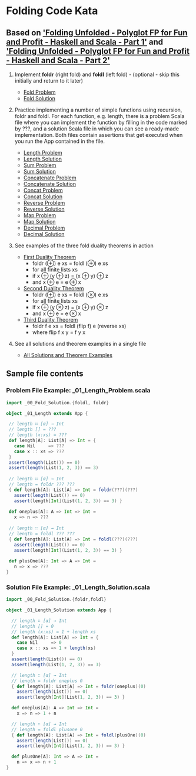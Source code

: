 
# Folding Code Kata

## Based on ['Folding Unfolded - Polyglot FP for Fun and Profit - Haskell and Scala - Part 1'](https://www.slideshare.net/pjschwarz/folding-unfolded-polyglot-fp-for-fun-and-profit-haskell-and-scala) and ['Folding Unfolded - Polyglot FP for Fun and Profit - Haskell and Scala - Part 2'](https://www.slideshare.net/pjschwarz/folding-unfolded-polyglot-fp-for-fun-and-profit-haskell-and-scala-part-2)

1. Implement **foldr** (right fold) and **foldl** (left fold) - (optional - skip this initially and return to it later)
   * [Fold Problem](https://github.com/philipschwarz/folding-code-kata-scala/blob/master/src/main/scala/_00_Fold_Problem.scala)
   * [Fold Solution](https://github.com/philipschwarz/folding-code-kata-scala/blob/master/src/main/scala/_00_Fold_Solution.scala)
2. Practice implementing a number of simple functions using recursion, foldr and foldl. For each function, e.g. length, there is a problem Scala file where you can implement the function by filling in the code marked by ???, and a solution Scala file in which you can see a ready-made implementation. Both files contain assertions that get executed when you run the App contained in the file. 
   * [Length Problem](https://github.com/philipschwarz/folding-code-kata-scala/blob/master/src/main/scala/_01_Length_Problem.scala)
   * [Length Solution](https://github.com/philipschwarz/folding-code-kata-scala/blob/master/src/main/scala/_01_Length_Solution.scala)
   * [Sum Problem](https://github.com/philipschwarz/folding-code-kata-scala/blob/master/src/main/scala/_02_Sum_Problem.scala)
   * [Sum Solution](https://github.com/philipschwarz/folding-code-kata-scala/blob/master/src/main/scala/_02_Sum_Solution.scala)
   * [Concatenate Problem](https://github.com/philipschwarz/folding-code-kata-scala/blob/master/src/main/scala/_03_Concatenate_Problem.scala)
   * [Concatenate Solution](https://github.com/philipschwarz/folding-code-kata-scala/blob/master/src/main/scala/_03_Concatenate_Solution.scala)
   * [Concat Problem](https://github.com/philipschwarz/folding-code-kata-scala/blob/master/src/main/scala/_04_Concat_Problem.scala)
   * [Concat Solution](https://github.com/philipschwarz/folding-code-kata-scala/blob/master/src/main/scala/_04_Concat_Solution.scala)
   * [Reverse Problem](https://github.com/philipschwarz/folding-code-kata-scala/blob/master/src/main/scala/_05_Reverse_Problem.scala)
   * [Reverse Solution](https://github.com/philipschwarz/folding-code-kata-scala/blob/master/src/main/scala/_05_Reverse_Solution.scala)
   * [Map Problem](https://github.com/philipschwarz/folding-code-kata-scala/blob/master/src/main/scala/_06_Map_Problem.scala)
   * [Map Solution](https://github.com/philipschwarz/folding-code-kata-scala/blob/master/src/main/scala/_06_Map_Solution.scala)
   * [Decimal Problem](https://github.com/philipschwarz/folding-code-kata-scala/blob/master/src/main/scala/_07_Decimal_Problem.scala)
   * [Decimal Solution](https://github.com/philipschwarz/folding-code-kata-scala/blob/master/src/main/scala/_07_Decimal_Solution.scala)
3. See examples of the three fold duality theorems in action                  
   * [First Duality Theorem](https://github.com/philipschwarz/folding-code-kata-scala/blob/master/src/main/scala/_08_First_Duality_Theorem.scala)
      * foldr (⊕) e xs = foldl (⊕) e xs 
      * for all finite lists xs
      * if x ⊕ (y ⊕ z)  = (x ⊕ y) ⊕ z 
      * and x ⊕ e = e ⊕ x
   * [Second Duality Theorem](https://github.com/philipschwarz/folding-code-kata-scala/blob/master/src/main/scala/_09_Second_Duality_Theorem.scala)
      * foldr (⊕) e xs = foldl (⊗) e xs 
      * for all finite lists xs
      * if x ⊕ (y ⊗ z)  = (x ⊕ y) ⊗ z 
      * and x ⊕ e = e ⊗ x
   * [Third Duality Theorem](https://github.com/philipschwarz/folding-code-kata-scala/blob/master/src/main/scala/_10_Third_Duality_Theorem.scala) 
      * foldr f e xs = foldl (flip f) e (reverse xs) 
      * where flip f x y = f y x                 
 
4. See all solutions and theorem examples in a single file

   * [All Solutions and Theorem Examples](https://github.com/philipschwarz/folding-code-kata-scala/blob/master/src/main/scala/_11_All_Solutions_and_Theorem_Examples.scala)
    
## Sample file contents
### Problem File Example: _01_Length_Problem.scala
 
 ```Scala
import _00_Fold_Solution.{foldl, foldr}

object _01_Length extends App {

  // length ∷ [α] → Int
  // length [] = ???
  // length (x:xs) = ???   
  def length[A]: List[A] => Int = {
    case Nil     => ???
    case x :: xs => ???
  }
  assert(length(List()) == 0)
  assert(length(List(1, 2, 3)) == 3)
  
  // length ∷ [α] → Int
  // length = foldr ??? ???
  { def length[A]: List[A] => Int = foldr(???)(???)
    assert(length(List()) == 0)
    assert(length[Int](List(1, 2, 3)) == 3) }
  
  def oneplus[A]: A => Int => Int =
    x => n => ???
  
  // length ∷ [α] → Int
  // length = foldl ??? ???
  { def length[A]: List[A] => Int = foldl(???)(???)
    assert(length(List()) == 0)
    assert(length[Int](List(1, 2, 3)) == 3) }
  
  def plusOne[A]: Int => A => Int =
    n => x => ???
}
 ```

### Solution File Example: _01_Length_Solution.scala

```Scala
import _00_Fold_Solution.{foldr,foldl}

object _01_Length_Solution extends App {

  // length ∷ [α] → Int
  // length [] = 0
  // length (x:xs) = 1 + length xs
  def length[A]: List[A] => Int = {
    case Nil     => 0
    case x :: xs => 1 + length(xs)
  }
  assert(length(List()) == 0)
  assert(length(List(1, 2, 3)) == 3)

  // length ∷ [α] → Int
  // length = foldr oneplus 0
  { def length[A]: List[A] => Int = foldr(oneplus)(0)
    assert(length(List()) == 0)
    assert(length[Int](List(1, 2, 3)) == 3) }

  def oneplus[A]: A => Int => Int =
    x => n => 1 + n

  // length ∷ [α] → Int
  // length = foldl plusone 0
  { def length[A]: List[A] => Int = foldl(plusOne)(0)
    assert(length(List()) == 0)
    assert(length[Int](List(1, 2, 3)) == 3) }

  def plusOne[A]: Int => A => Int =
    n => x => n + 1
}
```
